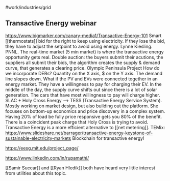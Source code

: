 #work/industries/grid 
## Transactive Energy webinar
https://www.bigmarker.com/canary-media1/Transactive-Energy-101
Smart [[thermostats]] bid for the right to keep using electricity. If they lose the bid, they have to adjust the setpoint to avoid using energy.
Lynne Kiesling. PNNL.
The real-time market (5 min market) is where the transactive energy opportunity gets real.
Double auction: the buyers submit their acutions, the suppliers all submit their bids, the algorithm creates the supply & demand curve, that generates a clearing price.
Olympic Peninsula Project
How do we incorporate DERs?
Quantity on the X axis, $ on the Y axis. The demand line slopes down.
What if the PV and EVs were connected together in an energy market. They have a willingness to pay for charging their EV. In the middle of the day, the supply curve shifts out since there is a lot of solar generation. The cars that have most willingness to pay will charge higher. 
SLAC + Holy Cross Energy --> TESS (Transactive Energy Service System). Mostly working on market design, but also building out the platform. She focuses on bottom-up economics and price discovery in a complex system.
Having 20% of load be fully price responsive gets you 80% of the benefit.
There is a coincident peak charge that Holy Cross is trying to avoid.
Transactive Energy is a more efficient alternative to [[net metering]].
TEMix: https://www.slideshare.net/barrager/transactive-energy-keystone-of-sustainable-electricity-markets
Blockchain for transactive energy!

https://eesg.mit.edu/project_page/

https://www.linkedin.com/in/rupamathi/

[[Samir Succar]] and [[Ryan Hledik]] both have heard very little interest from utilities about this topic.